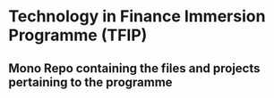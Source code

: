 # Technology in Finance Immersion Programme (TFIP)

## Mono Repo containing the files and projects pertaining to the programme

